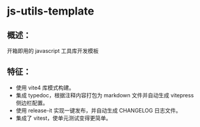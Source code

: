 # js-utils-template

## 概述：

开箱即用的 javascript 工具库开发模板

## 特征：

- 使用 vite4 库模式构建。
- 集成 typedoc，根据注释内容打包为 markdown 文件并自动生成 vitepress 侧边栏配置。
- 使用 release-it 实现一键发布，并自动生成 CHANGELOG 日志文件。
- 集成了 vitest，使单元测试变得更简单。


